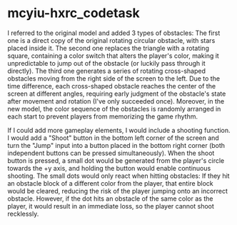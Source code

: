 # mcyiu-hxrc_codetask
 
I referred to the original model and added 3 types of obstacles: 
The first one is a direct copy of the original rotating circular obstacle, with stars placed inside it. 
The second one replaces the triangle with a rotating square, containing a color switch that alters the player's color, making it unpredictable to jump out of the obstacle (or luckily pass through it directly). 
The third one generates a series of rotating cross-shaped obstacles moving from the right side of the screen to the left. Due to the time difference, each cross-shaped obstacle reaches the center of the screen at different angles, requiring early judgment of the obstacle's state after movement and rotation (I've only succeeded once). 
Moreover, in the new model, the color sequence of the obstacles is randomly arranged in each start to prevent players from memorizing the game rhythm.

If I could add more gameplay elements, I would include a shooting function. 
I would add a "Shoot" button in the bottom left corner of the screen and turn the "Jump" input into a button placed in the bottom right corner (both independent buttons can be pressed simultaneously). 
When the shoot button is pressed, a small dot would be generated from the player's circle towards the +y axis, and holding the button would enable continuous shooting. 
The small dots would only react when hitting obstacles: 
If they hit an obstacle block of a different color from the player, that entire block would be cleared, reducing the risk of the player jumping onto an incorrect obstacle. 
However, if the dot hits an obstacle of the same color as the player, it would result in an immediate loss, so the player cannot shoot recklessly.